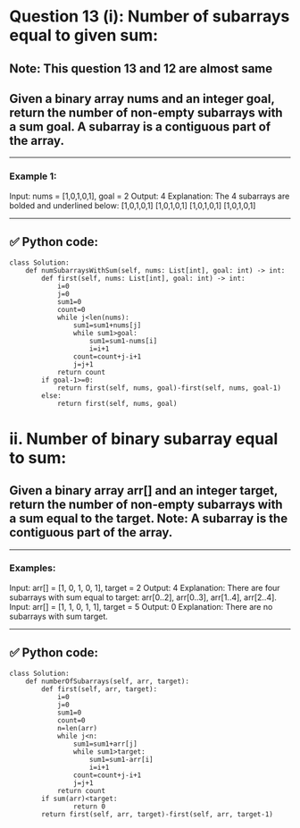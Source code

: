 # Question 13 (i): Number of subarrays equal to given sum:

## Note: This question 13 and 12 are almost same
## **Given a binary array nums and an integer goal, return the number of non-empty subarrays with a sum goal. A subarray is a contiguous part of the array.**

---

### Example 1:
Input: nums = [1,0,1,0,1], goal = 2
Output: 4
Explanation: The 4 subarrays are bolded and underlined below:
[1,0,1,0,1]
[1,0,1,0,1]
[1,0,1,0,1]
[1,0,1,0,1]

---

## ✅ Python code:

```
class Solution:
    def numSubarraysWithSum(self, nums: List[int], goal: int) -> int:
        def first(self, nums: List[int], goal: int) -> int:
            i=0
            j=0
            sum1=0
            count=0
            while j<len(nums):
                sum1=sum1+nums[j]
                while sum1>goal:
                    sum1=sum1-nums[i]
                    i=i+1
                count=count+j-i+1
                j=j+1
            return count
        if goal-1>=0:
            return first(self, nums, goal)-first(self, nums, goal-1)
        else:
            return first(self, nums, goal)
```
# ii. Number of binary subarray equal to sum:

## **Given a binary array arr[] and an integer target, return the number of non-empty subarrays with a sum equal to the target. Note: A subarray is the contiguous part of the array.**

---

### Examples:
Input: arr[] = [1, 0, 1, 0, 1], target = 2
Output: 4
Explanation: There are four subarrays with sum equal to target: arr[0..2], arr[0..3], arr[1..4], arr[2..4].
Input: arr[] = [1, 1, 0, 1, 1], target = 5
Output: 0
Explanation: There are no subarrays with sum target.

----

## ✅ Python code:

```
class Solution:
    def numberOfSubarrays(self, arr, target):
        def first(self, arr, target):
            i=0
            j=0
            sum1=0
            count=0
            n=len(arr)
            while j<n:
                sum1=sum1+arr[j]
                while sum1>target:
                    sum1=sum1-arr[i]
                    i=i+1
                count=count+j-i+1
                j=j+1
            return count
        if sum(arr)<target:
                return 0
        return first(self, arr, target)-first(self, arr, target-1)                
```
